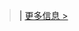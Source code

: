 <script>
var targetDateA = new Date("Nov 16, 2023 00:00:00").getTime();
var x = setInterval(function() {
  var now = new Date().getTime();
  var distanceA = targetDateA - now;
  var daysA = Math.floor(distanceA / (1000 * 60 * 60 * 24));
  document.getElementById("countdowna").innerHTML = "距离 2023 高一上期中检测 还有 " + daysA + " 天";
  if (distanceA < 0) {
    clearInterval(x);
    document.getElementById("countdowna").innerHTML = daysA + "2023 高一上期中检测 就是今天";
  }
}, 1000);
</script>

<blockquote class="reda"><a id="countdowna"></a><a> | </a><a href="/study-together-docs/docs/notice/2023-10-14-2023期中省联考通知.html"> 更多信息 ></a></blockquote>